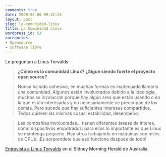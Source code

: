 ```yaml
---
comments: true
date: 2008-02-06 09:42:24
layout: post
slug: la-comunidad-linux
title: La Comunidad Linux
wordpress_id: 53
categories:
- Opensource
- Software libre
---
```


Le preguntan a Linus Torvalds:

> **¿Cómo es la comunidad Linux? ¿Sigue siendo fuerte el proyecto open source?**

> Nunca ha sido cohesivo, en muchas formas es inadecuado llamarlo una comunidad. Algunos están involucrados debido a la ideología, muchos se involucran porque hay algún area que están usando o en la que están interesados y no necesariamente se preocupan de los demás. Pero sucede que hay suficientes intereses compartidos. Todos quieren las mismas cosas: estabilidad, desempeño.

> Las compañías involucradas... tienen diferentes áreass de interes, como dispositivos empotrados: para ellos lo importante es que Linux se mantenga pequeño. Hay otros trabajando en máquinas con miles de CPUs. ¡Es sorprendete que eso funcione después de todo!

[Entrevista a Linus Torvalds](http://www.smh.com.au/news/technology/q-and-a-with-linus-torvalds/2008/02/05/1202090403120.html) en el Sidney Morning Herald de Australia.

  




